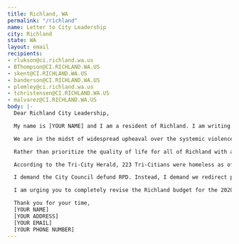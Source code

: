 ```yaml
---
title: Richland, WA
permalink: "/richland"
name: Letter to City Leadership
city: Richland
state: WA
layout: email
recipients:
- rlukson@ci.richland.wa.us
- BThompson@CI.RICHLAND.WA.US
- skent@CI.RICHLAND.WA.US
- banderson@CI.RICHLAND.WA.US
- plemley@ci.richland.wa.us
- tchristensen@CI.RICHLAND.WA.US
- malvarez@CI.RICHLAND.WA.US
body: |-
  Dear Richland City Leadership,

  My name is [YOUR NAME] and I am a resident of Richland. I am writing to demand that the City Council adopt a People’s Budget that prioritizes community wellbeing and redirects funding away from the police.

  We are in the midst of widespread upheaval over the systemic violence of policing. I will no longer accept empty gestures and suggestions of “reform.” I am demanding that my voice be heard now, and that real change be made to the way this city allocates its resources.

  Rather than prioritize the quality of life for all of Richland with a proportional budget, Richland chooses to prioritize RPD. In the 2019-2020 budget, the RPD was allocated a budget of $14,651,400 accounting for 24% of Richland’s total budget. This money can be spent in other ways that are proven to be more effective in improving community safety and wellness.

  According to the Tri-City Herald, 223 Tri-Citians were homeless as of 2017, however the pandemic’s severe economic consequences has likely caused this number to increase. Support for communities in need is necessary now, more than ever. But instead, Richland has chosen to prioritize RPD over funding services for the homeless many of whom are facing mental health problems and drug addiction.

  I demand the City Council defund RPD. Instead, I demand we redirect police funding to improving mental health response teams, homeless shelters, and funding drug addiction treatment centers. I join the calls of those across the country to defund the police. I demand a budget that adequately and effectively meets the needs of at-risk Richland residents. I demand a budget that supports community well-being, rather than empowers the police forces that tear them apart.

  I am urging you to completely revise the Richland budget for the 2020-2021 fiscal year. You need to adopt a People’s Budget. Public opinion is with me.

  Thank you for your time,
  [YOUR NAME]
  [YOUR ADDRESS]
  [YOUR EMAIL]
  [YOUR PHONE NUMBER]
---
```


